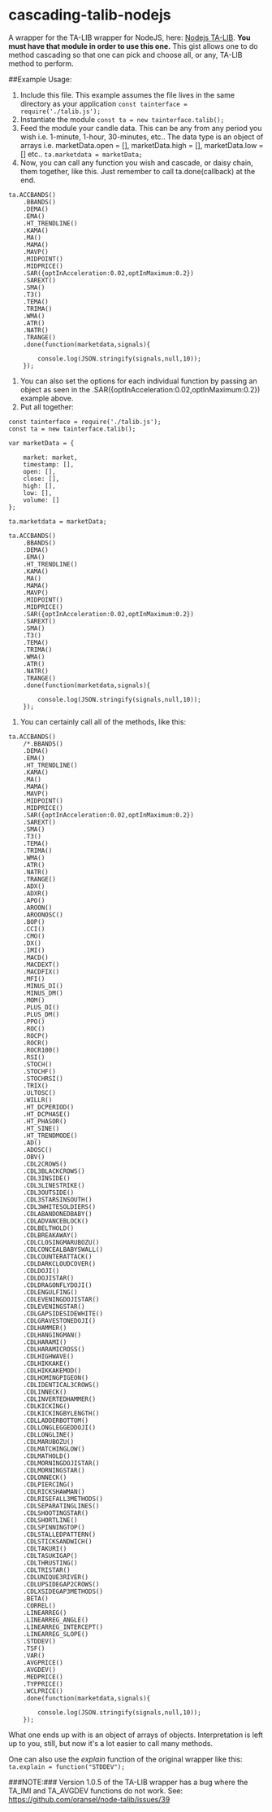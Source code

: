 # cascading-talib-nodejs
A wrapper for the TA-LIB wrapper for NodeJS, here: [Nodejs TA-LIB](https://github.com/oransel/node-talib). **You must have that module in order to use this one.** This gist allows one to do method cascading so that one can pick and choose all, or any, TA-LIB method to perform.

##Example Usage:
1. Include this file. This example assumes the file lives in the same directory as your application
`const tainterface = require('./talib.js');`
1. Instantiate the module
`const ta = new tainterface.talib();`
1. Feed the module your candle data. This can be any from any period you wish i.e. 1-minute, 1-hour, 30-minutes, etc.. The data type is an object of arrays i.e. marketData.open = [], marketData.high = [], marketData.low = [] etc..
`ta.marketdata = marketData;`
1. Now, you can call any function you wish and cascade, or daisy chain, them together, like this. Just remember to call ta.done(callback) at the end.
```
ta.ACCBANDS()
    .BBANDS()
    .DEMA()
    .EMA()
    .HT_TRENDLINE()
    .KAMA()
    .MA()
    .MAMA()
    .MAVP()
    .MIDPOINT()
    .MIDPRICE()
    .SAR({optInAcceleration:0.02,optInMaximum:0.2})
    .SAREXT()
    .SMA()
    .T3()
    .TEMA()
    .TRIMA()
    .WMA()
    .ATR()
    .NATR()
    .TRANGE()
    .done(function(marketdata,signals){

        console.log(JSON.stringify(signals,null,10));
    });
```
1. You can also set the options for each individual function by passing an object as seen in the .SAR({optInAcceleration:0.02,optInMaximum:0.2}) example above.
1. Put all together:
```
const tainterface = require('./talib.js');
const ta = new tainterface.talib();

var marketData = {

    market: market,
    timestamp: [],
    open: [],
    close: [],
    high: [],
    low: [],
    volume: []
};

ta.marketdata = marketData;

ta.ACCBANDS()
    .BBANDS()
    .DEMA()
    .EMA()
    .HT_TRENDLINE()
    .KAMA()
    .MA()
    .MAMA()
    .MAVP()
    .MIDPOINT()
    .MIDPRICE()
    .SAR({optInAcceleration:0.02,optInMaximum:0.2})
    .SAREXT()
    .SMA()
    .T3()
    .TEMA()
    .TRIMA()
    .WMA()
    .ATR()
    .NATR()
    .TRANGE()
    .done(function(marketdata,signals){

        console.log(JSON.stringify(signals,null,10));
    });
```
1. You can certainly call all of the methods, like this:
```
ta.ACCBANDS()
    /*.BBANDS()
    .DEMA()
    .EMA()
    .HT_TRENDLINE()
    .KAMA()
    .MA()
    .MAMA()
    .MAVP()
    .MIDPOINT()
    .MIDPRICE()
    .SAR({optInAcceleration:0.02,optInMaximum:0.2})
    .SAREXT()
    .SMA()
    .T3()
    .TEMA()
    .TRIMA()
    .WMA()
    .ATR()
    .NATR()
    .TRANGE()
    .ADX()
    .ADXR()
    .APO()
    .AROON()
    .AROONOSC()
    .BOP()
    .CCI()
    .CMO()
    .DX()
    .IMI()
    .MACD()
    .MACDEXT()
    .MACDFIX()
    .MFI()
    .MINUS_DI()
    .MINUS_DM()
    .MOM()
    .PLUS_DI()
    .PLUS_DM()
    .PPO()
    .ROC()
    .ROCP()
    .ROCR()
    .ROCR100()
    .RSI()
    .STOCH()
    .STOCHF()
    .STOCHRSI()
    .TRIX()
    .ULTOSC()
    .WILLR()
    .HT_DCPERIOD()
    .HT_DCPHASE()
    .HT_PHASOR()
    .HT_SINE()
    .HT_TRENDMODE()
    .AD()
    .ADOSC()
    .OBV()
    .CDL2CROWS()
    .CDL3BLACKCROWS()
    .CDL3INSIDE()
    .CDL3LINESTRIKE()
    .CDL3OUTSIDE()
    .CDL3STARSINSOUTH()
    .CDL3WHITESOLDIERS()
    .CDLABANDONEDBABY()
    .CDLADVANCEBLOCK()
    .CDLBELTHOLD()
    .CDLBREAKAWAY()
    .CDLCLOSINGMARUBOZU()
    .CDLCONCEALBABYSWALL()
    .CDLCOUNTERATTACK()
    .CDLDARKCLOUDCOVER()
    .CDLDOJI()
    .CDLDOJISTAR()
    .CDLDRAGONFLYDOJI()
    .CDLENGULFING()
    .CDLEVENINGDOJISTAR()
    .CDLEVENINGSTAR()
    .CDLGAPSIDESIDEWHITE()
    .CDLGRAVESTONEDOJI()
    .CDLHAMMER()
    .CDLHANGINGMAN()
    .CDLHARAMI()
    .CDLHARAMICROSS()
    .CDLHIGHWAVE()
    .CDLHIKKAKE()
    .CDLHIKKAKEMOD()
    .CDLHOMINGPIGEON()
    .CDLIDENTICAL3CROWS()
    .CDLINNECK()
    .CDLINVERTEDHAMMER()
    .CDLKICKING()
    .CDLKICKINGBYLENGTH()
    .CDLLADDERBOTTOM()
    .CDLLONGLEGGEDDOJI()
    .CDLLONGLINE()
    .CDLMARUBOZU()
    .CDLMATCHINGLOW()
    .CDLMATHOLD()
    .CDLMORNINGDOJISTAR()
    .CDLMORNINGSTAR()
    .CDLONNECK()
    .CDLPIERCING()
    .CDLRICKSHAWMAN()
    .CDLRISEFALL3METHODS()
    .CDLSEPARATINGLINES()
    .CDLSHOOTINGSTAR()
    .CDLSHORTLINE()
    .CDLSPINNINGTOP()
    .CDLSTALLEDPATTERN()
    .CDLSTICKSANDWICH()
    .CDLTAKURI()
    .CDLTASUKIGAP()
    .CDLTHRUSTING()
    .CDLTRISTAR()
    .CDLUNIQUE3RIVER()
    .CDLUPSIDEGAP2CROWS()
    .CDLXSIDEGAP3METHODS()
    .BETA()
    .CORREL()
    .LINEARREG()
    .LINEARREG_ANGLE()
    .LINEARREG_INTERCEPT()
    .LINEARREG_SLOPE()
    .STDDEV()
    .TSF()
    .VAR()
    .AVGPRICE()
    .AVGDEV()
    .MEDPRICE()
    .TYPPRICE()
    .WCLPRICE()
    .done(function(marketdata,signals){

        console.log(JSON.stringify(signals,null,10));
    });
```
What one ends up with is an object of arrays of objects. Interpretation is left up to you, still, but now it's a lot easier to call many methods.

One can also use the *explain* function of the original wrapper like this:
`ta.explain = function("STDDEV");`

###NOTE:###
Version 1.0.5 of the TA-LIB wrapper has a bug where the TA_IMI and TA_AVGDEV functions do not work. See: https://github.com/oransel/node-talib/issues/39
